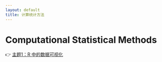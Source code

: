 ```yaml
---
layout: default
title: 计算统计方法
---
```


#  Computational Statistical Methods


👉 [主题1：R 中的数据可视化](Theme1.html)
